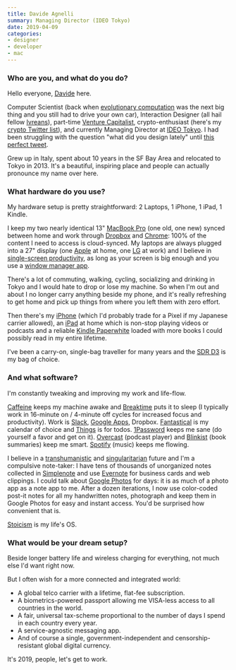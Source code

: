 ```yaml
---
title: Davide Agnelli
summary: Managing Director (IDEO Tokyo) 
date: 2019-04-09
categories:
- designer
- developer
- mac 
---
```


### Who are you, and what do you do?

Hello everyone, [Davide](http://www.da5ide.com/ "Davide's website.") here. 

Computer Scientist (back when [evolutionary computation](https://en.wikipedia.org/wiki/Evolutionary_computation "The Wikipedia entry for evolutionary computation.") was the next big thing and you still had to drive your own car), Interaction Designer (all hail fellow [Ivreans](https://en.wikipedia.org/wiki/Interaction_Design_Institute_Ivrea "The Wikipedia entry for the Interaction Design Institute Ivrea.")), part-time [Venture Capitalist](https://d4v.com/ "Davidfe's venture capital firm."), crypto-enthusiast (here's my [crypto Twitter list](https://twitter.com/da5ide/lists/crypto "Davide's crypto Twitter list.")), and currently Managing Director at [IDEO Tokyo](https://www.ideo.com/location/tokyo "The Tokyo office for IDEO."). I had been struggling with the question "what did you design lately" until [this perfect tweet](https://twitter.com/migreyes/status/973224290811342849 "Mig Reyes' tweet about design leadership.").

Grew up in Italy, spent about 10 years in the SF Bay Area and relocated to Tokyo in 2013. It's a beautiful, inspiring place and people can actually pronounce my name over here.

### What hardware do you use?

My hardware setup is pretty straightforward: 2 Laptops, 1 iPhone, 1 iPad, 1 Kindle.

I keep my two nearly identical 13" [MacBook Pro][macbook-pro] (one old, one new) synced between home and work through [Dropbox][] and [Chrome][]: 100% of the content I need to access is cloud-synced. My laptops are always plugged into a 27" display (one [Apple][cinema-display] at home, one [LG][ultrafine-5k] at work) and I believe in [single-screen productivity](https://www.nytimes.com/2014/03/20/technology/personaltech/surviving-and-thriving-in-a-one-monitor-world.html "A New York Times article about productivity and multiple screens."), as long as your screen is big enough and you use a [window manager app][sizeup].

There's a lot of commuting, walking, cycling, socializing and drinking in Tokyo and I would hate to drop or lose my machine. So when I'm out and about I no longer carry anything beside my phone, and it's really refreshing to get home and pick up things from where you left them with zero effort.

Then there's my [iPhone][iphone-xs] (which I'd probably trade for a Pixel if my Japanese carrier allowed), an [iPad][ipad-pro] at home which is non-stop playing videos or podcasts and a reliable [Kindle Paperwhite][kindle-paperwhite] loaded with more books I could possibly read in my entire lifetime.

I've been a carry-on, single-bag traveller for many years and the [SDR D3][d3-traveller] is my bag of choice.

### And what software?

I'm constantly tweaking and improving my work and life-flow. 

[Caffeine][] keeps my machine awake and [Breaktime][] puts it to sleep (I typically work in 16-minute on / 4-minute off cycles for increased focus and productivity). Work is [Slack][], [Google Apps][g-suite], Dropbox. [Fantastical][] is my calendar of choice and [Things][] is for todos. [1Password][] keeps me sane (do yourself a favor and get on it). [Overcast][overcast-ios] (podcast player) and [Blinkist][] (book summaries) keep me smart. [Spotify][] (music) keeps me flowing.

I believe in a [transhumanistic](https://en.wikipedia.org/wiki/Transhumanism "The Wikipedia entry for transhumanism.") and [singularitarian](https://en.wikipedia.org/wiki/Singularitarianism "The Wikipedia entry for singularitarianism.") future and I'm a compulsive note-taker: I have tens of thousands of unorganized notes collected in [Simplenote][] and use [Evernote][] for business cards and web clippings. I could talk about [Google Photos][google-photos] for days: it is as much of a photo app as a note app to me. After a dozen iterations, I now use color-coded post-it notes for all my handwritten notes, photograph and keep them in Google Photos for easy and instant access. You'd be surprised how convenient that is.

[Stoicism](https://en.wikipedia.org/wiki/Stoicism "The Wikipedia entry for stoicism.") is my life's OS.

### What would be your dream setup?

Beside longer battery life and wireless charging for everything, not much else I'd want right now. 

But I often wish for a more connected and integrated world: 

- A global telco carrier with a lifetime, flat-fee subscription.
- A biometrics-powered passport allowing me VISA-less access to all countries in the world.
- A fair, universal tax-scheme proportional to the number of days I spend in each country every year.
- A service-agnostic messaging app.
- And of course a single, government-independent and censorship-resistant global digital currency. 

It's 2019, people, let's get to work.

[1password]: https://1password.com "Password management software for Mac OS X."
[blinkist]: https://www.blinkist.com/en "A service providing summaries of non-fiction books."
[breaktime]: https://itunes.apple.com/us/app/breaktime/id427475982 "A Mac tool that reminds you to take regular breaks.."
[caffeine]: http://lightheadsw.com/caffeine/ "A Mac menubar application to keep your computer awake."
[chrome]: https://www.google.com/intl/en/chrome/browser/ "A WebKit-based browser, where each tab runs in its own thread."
[cinema-display]: https://en.wikipedia.org/wiki/Apple_Cinema_Display "An LCD display."
[d3-traveller]: https://sdrtraveller.com/products/d3-traveller "A duffel bag."
[dropbox]: https://www.dropbox.com/ "Online syncing and storage."
[evernote]: https://evernote.com/ "Online software for capturing notes."
[fantastical]: https://flexibits.com/fantastical "A calendaring app for the Mac."
[g-suite]: https://gsuite.google.com/ "A hosted solution for email, calendaring and more."
[google-photos]: https://photos.google.com/ "A photo sharing service."
[ipad-pro]: https://en.wikipedia.org/wiki/IPad_Pro "An iOS tablet."
[iphone-xs]: https://en.wikipedia.org/wiki/IPhone_XS "A 5.8 inch iOS phone."
[kindle-paperwhite]: https://www.amazon.com/Kindle-Paperwhite-Touch-light/dp/B007OZNZG0 "An e-book reader with a book-like screen."
[macbook-pro]: https://www.apple.com/macbook-pro/ "A laptop."
[overcast-ios]: https://itunes.apple.com/us/app/overcast-podcast-player/id888422857 "A podcast app."
[simplenote]: https://simplenote.com/ "A note-taking/syncing service."
[sizeup]: http://www.irradiatedsoftware.com/sizeup/ "Mac software for arranging windows."
[slack]: https://slack.com/ "A collaboration service."
[spotify]: https://www.spotify.com/us/ "A music streaming service."
[things]: https://culturedcode.com/things/ "A task management application for the Mac."
[ultrafine-5k]: https://www.apple.com/shop/product/HKN62LL/A/lg-ultrafine-5k-display "A 27 inch monitor."
